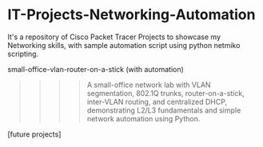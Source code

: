 # IT-Projects-Networking-Automation
It's a repository of Cisco Packet Tracer Projects to showcase my Networking skills, with sample automation script using python netmiko scripting.

small-office-vlan-router-on-a-stick (with automation)
>>>> A small-office network lab with VLAN segmentation, 802.1Q trunks, router-on-a-stick, 
>>>> inter-VLAN routing, and centralized DHCP, demonstrating L2/L3 fundamentals and
>>>> simple network automation using Python.

[future projects]
>>>> 
